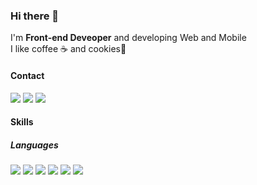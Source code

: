 ### Hi there 👋

I'm **Front-end Deveoper** and developing Web and Mobile <br/>
I like coffee ☕ and cookies🍪


#### Contact
<p>
  <a href="https://give-u.github.io/" target="_blank"><img src="https://img.shields.io/badge/Blog-4A63E7?style=flat-square&logo=GitHub%20Sponsors&logoColor=white"/></a>
  <a href="mailto:giveu051@gmail.com" target="_blank"><img src="https://img.shields.io/badge/giveu051@gmail.com-EA4335?style=flat-square&logo=Gmail&logoColor=white"/></a>
  <a href="https://www.linkedin.com/in/give-u/" target="_blank"><img src="https://img.shields.io/badge/give_u-0A66C2?style=flat-square&logo=Linkedin&logoColor=white"/></a>
</p>

#### Skills
##### Languages
<p>
  <img src="https://img.shields.io/badge/JavaScript-F7DF1E?style=flat-square&logo=JavaScript&logoColor=black"/>
  <img src="https://img.shields.io/badge/TypeScript-3178C6?style=flat-square&logo=TypeScript&logoColor=white"/>
  <img src="https://img.shields.io/badge/React-61DAFB?style=flat-square&logo=React&logoColor=black"/>
  <img src="https://img.shields.io/badge/ReactNative-61DAFB?style=flat-square&logo=React&logoColor=black"/>
  <img src="https://img.shields.io/badge/jQuery-0769AD?style=flat-square&logo=jQuery&logoColor=white"/>
  <img src="https://img.shields.io/badge/Java-007396?style=flat-square&logo=Java&logoColor=white"/>
</p>
